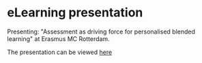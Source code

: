 # eLearning presentation

Presenting: "Assessment as driving force for personalised blended learning" at Erasmus MC Rotterdam.

The presentation can be viewed [here](https://shklinkenberg.github.io/elearning-presentation/Assessment_personalised_blended_learning.html)
